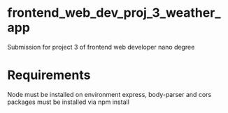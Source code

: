 # frontend_web_dev_proj_3_weather_app
Submission for project 3 of frontend web developer nano degree


# Requirements
Node must be installed on environment
express, body-parser and cors packages must be installed via npm install